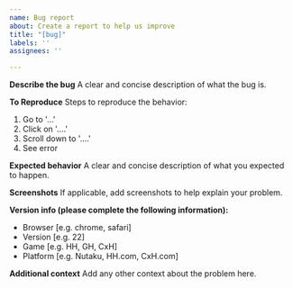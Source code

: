 ```yaml
---
name: Bug report
about: Create a report to help us improve
title: "[bug]"
labels: ''
assignees: ''

---
```


**Describe the bug**
A clear and concise description of what the bug is.

**To Reproduce**
Steps to reproduce the behavior:
1. Go to '...'
2. Click on '....'
3. Scroll down to '....'
4. See error

**Expected behavior**
A clear and concise description of what you expected to happen.

**Screenshots**
If applicable, add screenshots to help explain your problem.

**Version info (please complete the following information):**
 - Browser [e.g. chrome, safari]
 - Version [e.g. 22]
 - Game [e.g. HH, GH, CxH]
 - Platform [e.g. Nutaku, HH.com, CxH.com]

**Additional context**
Add any other context about the problem here.
